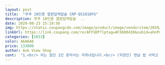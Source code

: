 ```yaml
---
layout: post 
title:  "쿠쿠 10인용 열판압력밥솥 CRP-QS1010FG" 
description: 쿠쿠 10인용 열판압력밥솥  ..
date: 2020-08-23 15:19:56 
img: https://static.coupangcdn.com/image/product/image/vendoritem/2019/03/06/3091263446/3e520ea4-33df-4b60-ac57-a1a57838efa1.jpg 
linkUrl: https://link.coupang.com/re/AFFSDP?lptag=AF3600438&subid=ahnPublicAsk&pageKey=13371872&itemId=55887599&vendorItemId=4222571748&traceid=V0-113-7f27494e01dad01c 
categories: [1013] 
color: A6A6A6 
price: 133800 
author: Ask View Shop 
cont:  "1.<br/> 저는 일단 1인 혼자사는 자취녀입니다.<br/> (직장인) 맨날 밥 사먹고 하는것도 돈도 너무 많이 나가고 집에서 밥 해먹으려고 밥도 자주 해먹는데 솥이 까졌는데 상관없겠지 하는 마음에 그냥 계속 해먹었는데,, 그게 그렇게 안 좋다면서요? 그래서 큰 맘먹고 이것저것  많이 알아보다가 쿠쿠 제품이 그래도 대한민국 최고라고 생각해서 구입했어요<br/>2.<br/> 일단 저는 중요시 여기는거 밥이 눌러붙지 않는거,,,,<br/>3.<br/> 밥이 지어지고 난후 시간이 기록됩니다 저,,,72시간 까지 있어봤는데 ㅋㅋㅋㅋㅋ 처음만큼 윤기는 당연히 떨어지지만 밥이 냄새가 나거나 색이 변하거나 일단은 저는 없었습니다.<br/><br/>4.<br/> 밥도 단계별로 있어요 원하시는대로 선택하시면 되요<br/>5.<br/>쾌속백비 20분? 안걸리는거 같아요 저는 혼자살아서 밥을 많이하지 않아서 그럴수도 있는데 ,, 밥이 너무 빨리 되어서 놀랄때도 많아요<br/>6.<br/> 그리고 크기는 큽니다 당연히 10인용이니까 ... <br/> 나온 연도가 몇년전이라서 뭔가 지금 나온것들보다 조금 떨어지는 면은 있겠지만<br/>7.<br/> 개인적인 생각이지만 뭐 특허다  어쩌다  많은것들이 되어가고 있는 현대인이지만 밥솥의 가격도 정말 다양하지만<br/>가르쳐 드리지 않아도 혼자서 밥도 해보시고<br/>감사해요^^<br/>걱정됐는데 직접가서 확인해보니<br/>고장없이 오래쓰실수 있음 좋겠네요^^<br/>괜찮더라구요^^;<br/>그리고 맘에드는게 세척하기도<br/>근데 이거는 진짜 밥도 안눌러 붙고 진짜 찰지고 윤기 좔좔 흐르는 밥을 만날수가 있어요<br/>기분이 좋더라구요 ㅋㅋ<br/>다행히도 사진만큼 디자인이<br/>대한민국 밥 힘 !!!!!!!!<br/>더운데 배송해주신 쿠팡기사님<br/>만족합니다  자동세척하고 밥을했어요 처음에는 자동세척을해도 처음밥할때 플라스틱냄새가 나더라고요 그다음에밥할때는냄새가 안나고밥도 잘됩니다  처음에 백미고화력으로 밥을했는데요 눌러붙어요(조금그런답니다) 그다음밥할때는 그냥백미로만 했는데 괜찮아요  오래된쌀로 밥했는데 색갈이 누런색 (햅쌀로 밥했을때는 윤기가 나고 하얀밥이됩니다) 여러방법으로 밥을했는데요  전만족합니다 밥하고 이틀지나야 밥에서 냄새가나더라고요(시간이지나면당연히 냄새나요)조금아쉬운점음 열고닫는게 어설프네요 전제품받을때부터 안쪽에 기스가 크게나서  반품할까 고민했는데요 그냥싼맛에 쓰기로했네요 밥만잘되면 문제없고 5년이상쓸것도아니고해서 그냥쓰기로함  저번주에 구매하길 잘한것같아요  저렴하게요 지금보니간 가격변동이 심하네요 다행히저렴히사서 다행 꼭세척하고 밥하셔야해요  세척하실때 식초도 함께 ^^<br/>뭔가 이런 촉촉한 밥을 먹을때 그냥 저도 모르게 누군가가 저에게 힘내라고 말해주는 느낌이 들더라구요<br/>밥이 찰지면 되지 않나요 ㅎㅎㅎㅎㅎ<br/>복잡한건 못쓰신다고 걱정하셨는데<br/>사진만보고 구매한거라 괜찮을까<br/>쉽더라구요 ㅋ<br/>싸구려 밥솥샀다가 진짜 돈만 버림,, 무슨 누룽지야?<br/>알아봐달라고 하셔서 쿠팡에서<br/>어머님 맘에 드신다니 주문해드린 저도<br/>어머님댁 밥솥이 너무 오래되서<br/>어머님이 쓰실꺼라 엄청 고민했거든요<br/>예전에 쓰던 제품 밥솥이 다 까져서 새로 사야하는데 하는데 하면서 알아보다가 이 제 품선택 진짜 레알 후기를 알려드립니다<br/>저는 진심 대만족입니다.<br/><br/>저의 상품평이 도움되셨기를 바랍니다 !!!!<br/>진짜 너무 좋음 ㅠㅠ<br/>진짜 촉촉하고 저에게 힘이 되어주는 존재입니다.<br/><br/>찾아보고 주문해드렸어요<br/>하셨다더라구요 ㅋ<br/>" 
---
```

